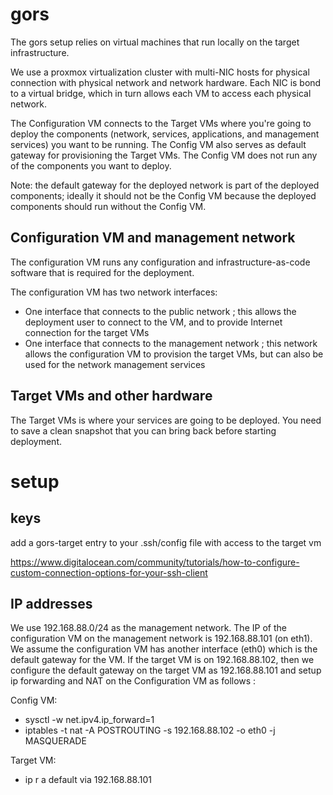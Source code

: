 # gors

The gors setup relies on virtual machines that run locally on the target infrastructure. 

We use a proxmox virtualization cluster with multi-NIC hosts for physical connection with physical network and network hardware. Each NIC is bond to a virtual bridge, which in turn allows each VM to access each physical network.

The Configuration VM connects to the Target VMs where you're going to deploy the components (network, services, applications, and management services) you want to be running. The Config VM also serves as default gateway for provisioning the Target VMs. The Config VM does not run any of the components you want to deploy.

Note: the default gateway for the deployed network is part of the deployed components; ideally it should not be the Config VM because the deployed components should run without the Config VM. 


## Configuration VM and management network

The configuration VM runs any configuration and infrastructure-as-code software that is required for the deployment.

The configuration VM has two  network interfaces:
- One interface that connects to the public network ; this allows the deployment user to connect to the VM, and to provide Internet connection for the target VMs
- One interface that connects to the management network ; this network allows the configuration VM to provision the target VMs, but can also be used for the network management services 

## Target VMs and other hardware

The Target VMs is where your services are going to be deployed. You need to save a clean snapshot that you can bring back before starting deployment.

# setup

## keys

add a gors-target entry to your .ssh/config file with access to the target vm 

https://www.digitalocean.com/community/tutorials/how-to-configure-custom-connection-options-for-your-ssh-client

## IP addresses

We use 192.168.88.0/24 as the management network. The IP of the configuration VM on the management network is 192.168.88.101 (on eth1). We assume the configuration VM has another interface (eth0) which is the default gateway for the VM. If the target VM is on 192.168.88.102, then we configure the default gateway on the target VM as 192.168.88.101 and setup ip forwarding and NAT on the Configuration VM as follows :

Config VM:
- sysctl -w net.ipv4.ip_forward=1
- iptables -t nat -A POSTROUTING -s 192.168.88.102 -o eth0 -j MASQUERADE

Target VM:
- ip r a default via 192.168.88.101 




